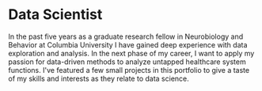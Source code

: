 # Data Scientist

In the past five years as a graduate research fellow in Neurobiology and Behavior at Columbia University I have gained deep experience with data exploration and analysis. In the next phase of my career, I want to apply my passion for data-driven methods to analyze untapped healthcare system functions. I've featured a few small projects in this portfolio to give a taste of my skills and interests as they relate to data science.
